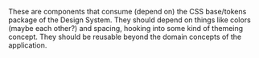 These are components that consume (depend on) the CSS base/tokens package of the Design System.
They should depend on things like colors (maybe each other?) and spacing, hooking into some kind of themeing concept.
They should be reusable beyond the domain concepts of the application.
